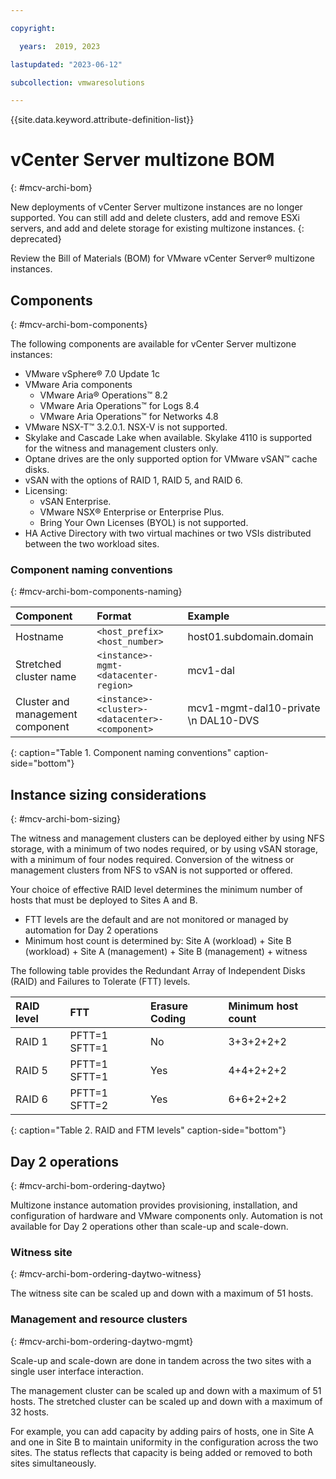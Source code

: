 ```yaml
---

copyright:

  years:  2019, 2023

lastupdated: "2023-06-12"

subcollection: vmwaresolutions

---
```


{{site.data.keyword.attribute-definition-list}}

# vCenter Server multizone BOM
{: #mcv-archi-bom}

New deployments of vCenter Server multizone instances are no longer supported. You can still add and delete clusters, add and remove ESXi servers, and add and delete storage for existing multizone instances.
{: deprecated}

Review the Bill of Materials (BOM) for VMware vCenter Server® multizone instances.

## Components
{: #mcv-archi-bom-components}

The following components are available for vCenter Server multizone instances:
* VMware vSphere® 7.0 Update 1c
* VMware Aria components
   * VMware Aria® Operations™ 8.2
   * VMware Aria Operations™ for Logs 8.4
   * VMware Aria Operations™ for Networks 4.8
* VMware NSX-T™ 3.2.0.1. NSX-V is not supported.
* Skylake and Cascade Lake when available. Skylake 4110 is supported for the witness and management clusters only.
* Optane drives are the only supported option for VMware vSAN™ cache disks.
* vSAN with the options of RAID 1, RAID 5, and RAID 6.
* Licensing:
   * vSAN Enterprise.
   * VMware NSX® Enterprise or Enterprise Plus.
   * Bring Your Own Licenses (BYOL) is not supported.
* HA Active Directory with two virtual machines or two VSIs distributed between the two workload sites.

### Component naming conventions
{: #mcv-archi-bom-components-naming}

| Component | Format | Example |
|:--------- |:------ |:------- |
| Hostname| `<host_prefix><host_number>` | host01.subdomain.domain |
| Stretched cluster name | `<instance>-mgmt-<datacenter-region>` | mcv1-dal |
| Cluster and management component | `<instance>-<cluster>-<datacenter>-<component>` | mcv1-mgmt-dal10-private \n DAL10-DVS |
{: caption="Table 1. Component naming conventions" caption-side="bottom"}

## Instance sizing considerations
{: #mcv-archi-bom-sizing}

The witness and management clusters can be deployed either by using NFS storage, with a minimum of two nodes required, or by using vSAN storage, with a minimum of four nodes required. Conversion of the witness or management clusters from NFS to vSAN is not supported or offered.

Your choice of effective RAID level determines the minimum number of hosts that must be deployed to Sites A and B.

* FTT levels are the default and are not monitored or managed by automation for Day 2 operations
* Minimum host count is determined by:
 Site A (workload) + Site B (workload) + Site A (management) + Site B (management) + witness

 The following table provides the Redundant Array of Independent Disks (RAID) and Failures to Tolerate (FTT) levels.

| RAID level | FTT | Erasure Coding | Minimum host count |
|:---------- |:--- |:-------------- |:------------------ |
| RAID 1 | PFTT=1 SFTT=1 | No | 3+3+2+2+2 |
| RAID 5 | PFTT=1 SFTT=1 | Yes | 4+4+2+2+2 |
| RAID 6 | PFTT=1  SFTT=2 | Yes | 6+6+2+2+2 |
{: caption="Table 2. RAID and FTM levels" caption-side="bottom"}

## Day 2 operations
{: #mcv-archi-bom-ordering-daytwo}

Multizone instance automation provides provisioning, installation, and configuration of hardware and VMware components only. Automation is not available for Day 2 operations other than scale-up and scale-down.

### Witness site
{: #mcv-archi-bom-ordering-daytwo-witness}

The witness site can be scaled up and down with a maximum of 51 hosts.

### Management and resource clusters
{: #mcv-archi-bom-ordering-daytwo-mgmt}

Scale-up and scale-down are done in tandem across the two sites with a single user interface interaction.

The management cluster can be scaled up and down with a maximum of 51 hosts. The stretched cluster can be scaled up and down with a maximum of 32 hosts.

For example, you can add capacity by adding pairs of hosts, one in Site A and one in Site B to maintain uniformity in the configuration across the two sites. The status reflects that capacity is being added or removed to both sites simultaneously.
